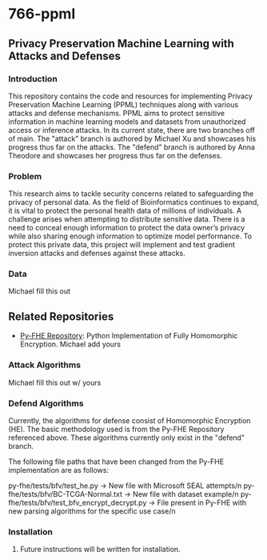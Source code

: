 # 766-ppml

## Privacy Preservation Machine Learning with Attacks and Defenses

### Introduction
This repository contains the code and resources for implementing Privacy Preservation Machine Learning (PPML) techniques along with various attacks and defense mechanisms. PPML aims to protect sensitive information in machine learning models and datasets from unauthorized access or inference attacks. In its current state, there are two branches off of main. The "attack" branch is authored by Michael Xu and showcases his progress thus far on the attacks.
The "defend" branch is authored by Anna Theodore and showcases her progress thus far on the defenses.

### Problem
This research aims to tackle security concerns related to safeguarding the privacy of personal data. As the field of Bioinformatics continues to expand, it is vital to protect the personal health data of millions of individuals. A challenge arises when attempting to distribute sensitive data. There is a need to conceal enough information to protect the data owner’s privacy while also sharing enough information to optimize model performance. To protect this private data, this project will implement and test gradient inversion attacks and defenses against these attacks.

### Data
Michael fill this out

## Related Repositories
- [Py-FHE Repository](https://github.com/sarojaerabelli/py-fhe.git): Python Implementation of Fully Homomorphic Encryption.
Michael add yours

### Attack Algorithms
Michael fill this out w/ yours

### Defend Algorithms
Currently, the algorithms for defense consist of Homomorphic Encryption (HE). The basic methodology used is from the Py-FHE Repository referenced above. These algorithms currently only exist in the "defend" branch.

The following file paths that have been changed from the Py-FHE implementation are as follows:

py-fhe/tests/bfv/test_he.py -> New file with Microsoft SEAL attempts/n
py-fhe/tests/bfv/BC-TCGA-Normal.txt -> New file with dataset example/n
py-fhe/tests/bfv/test_bfv_encrypt_decrypt.py -> File present in Py-FHE with new parsing algorithms for the specific use case/n

### Installation
1. Future instructions will be written for installation.
